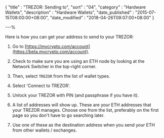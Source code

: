 {
"title"       : "TREZOR: Sending to",
"sort"        : "04",
"category"    : "Hardware Wallets",
"description" : "Hardware Wallets",
"date_published" : "2015-07-15T08:00:00+08:00",
"date_modified"  : "2018-04-26T09:07:00+08:00"
}

---%

Here is how you can get your address to send to your TREZOR:

1.  Go to [https://mycrypto.com/account](https://beta.mycrypto.com/account).

2. Check to make sure you are using an ETH node by looking at the Network Switcher in the top-right corner.

3. Then, select `TREZOR` from the list of wallet types.

4. Select 'Connect to TREZOR'.

5.  Unlock your TREZOR with PIN (and passphrase if you have it).

6. A list of addresses will show up. These are your ETH addresses that your TREZOR manages. Choose one from the list, preferably on the first page so you don't have to go searching later.

7. Use one of these as the destination address when you send your ETH from other wallets / exchanges.
